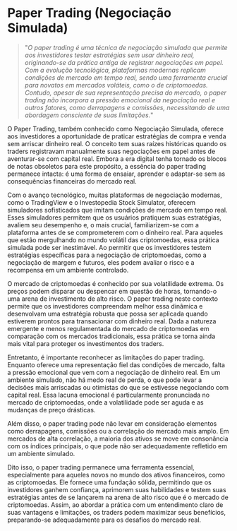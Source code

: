 # Paper Trading (Negociação Simulada)

>"*O paper trading é uma técnica de negociação simulada que permite aos investidores testar estratégias sem usar dinheiro real, originando-se da prática antiga de registrar negociações em papel. Com a evolução tecnológica, plataformas modernas replicam condições de mercado em tempo real, sendo uma ferramenta crucial para novatos em mercados voláteis, como o de criptomoedas. Contudo, apesar de sua representação precisa do mercado, o paper trading não incorpora a pressão emocional da negociação real e outros fatores, como derrapagens e comissões, necessitando de uma abordagem consciente de suas limitações.*"

O Paper Trading, também conhecido como Negociação Simulada, oferece aos investidores a oportunidade de praticar estratégias de compra e venda sem arriscar dinheiro real. O conceito tem suas raízes históricas quando os traders registravam manualmente suas negociações em papel antes de aventurar-se com capital real. Embora a era digital tenha tornado os blocos de notas obsoletos para este propósito, a essência do paper trading permanece intacta: é uma forma de ensaiar, aprender e adaptar-se sem as consequências financeiras do mercado real.

Com o avanço tecnológico, muitas plataformas de negociação modernas, como o TradingView e o Investopedia Stock Simulator, oferecem simuladores sofisticados que imitam condições de mercado em tempo real. Esses simuladores permitem que os usuários pratiquem suas estratégias, avaliem seu desempenho e, o mais crucial, familiarizem-se com a plataforma antes de se comprometerem com o dinheiro real. Para aqueles que estão mergulhando no mundo volátil das criptomoedas, essa prática simulada pode ser inestimável. Ao permitir que os investidores testem estratégias específicas para a negociação de criptomoedas, como a negociação de margem e futuros, eles podem avaliar o risco e a recompensa em um ambiente controlado.

O mercado de criptomoedas é conhecido por sua volatilidade extrema. Os preços podem disparar ou despencar em questão de horas, tornando-o uma arena de investimento de alto risco. O paper trading neste contexto permite que os investidores compreendam melhor essa dinâmica e desenvolvam uma estratégia robusta que possa ser aplicada quando estiverem prontos para transacionar com dinheiro real. Dada a natureza emergente e menos regulamentada do mercado de criptomoedas em comparação com os mercados tradicionais, essa prática se torna ainda mais vital para proteger os investimentos dos traders.

Entretanto, é importante reconhecer as limitações do paper trading. Enquanto oferece uma representação fiel das condições de mercado, falta a pressão emocional que vem com a negociação de dinheiro real. Em um ambiente simulado, não há medo real de perda, o que pode levar a decisões mais arriscadas ou otimistas do que se estivesse negociando com capital real. Essa lacuna emocional é particularmente pronunciada no mercado de criptomoedas, onde a volatilidade pode ser aguda e as mudanças de preço drásticas.

Além disso, o paper trading pode não levar em consideração elementos como derrapagens, comissões ou a correlação do mercado mais amplo. Em mercados de alta correlação, a maioria dos ativos se move em consonância com os índices principais, o que pode não ser adequadamente refletido em um ambiente simulado.

Dito isso, o paper trading permanece uma ferramenta essencial, especialmente para aqueles novos no mundo dos ativos financeiros, como as criptomoedas. Ele fornece uma fundação sólida, permitindo que os investidores ganhem confiança, aprimorem suas habilidades e testem suas estratégias antes de se lançarem na arena de alto risco que é o mercado de criptomoedas. Assim, ao abordar a prática com um entendimento claro de suas vantagens e limitações, os traders podem maximizar seus benefícios, preparando-se adequadamente para os desafios do mercado real.